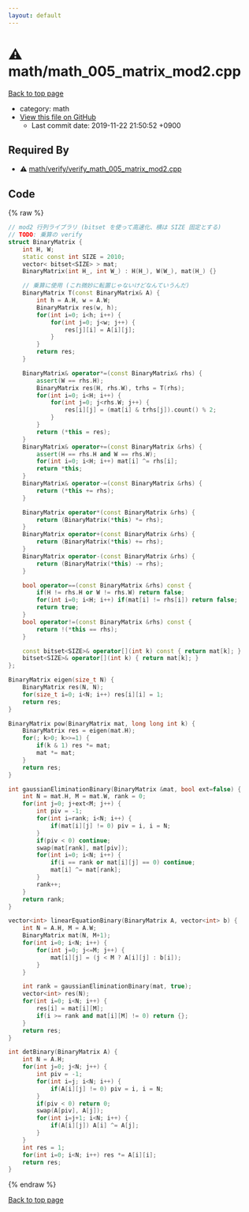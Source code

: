 ```yaml
---
layout: default
---
```


<!-- mathjax config similar to math.stackexchange -->
<script type="text/javascript" async
  src="https://cdnjs.cloudflare.com/ajax/libs/mathjax/2.7.5/MathJax.js?config=TeX-MML-AM_CHTML">
</script>
<script type="text/x-mathjax-config">
  MathJax.Hub.Config({
    TeX: { equationNumbers: { autoNumber: "AMS" }},
    tex2jax: {
      inlineMath: [ ['$','$'] ],
      processEscapes: true
    },
    "HTML-CSS": { matchFontHeight: false },
    displayAlign: "left",
    displayIndent: "2em"
  });
</script>

<script type="text/javascript" src="https://cdnjs.cloudflare.com/ajax/libs/jquery/3.4.1/jquery.min.js"></script>
<script src="https://cdn.jsdelivr.net/npm/jquery-balloon-js@1.1.2/jquery.balloon.min.js" integrity="sha256-ZEYs9VrgAeNuPvs15E39OsyOJaIkXEEt10fzxJ20+2I=" crossorigin="anonymous"></script>
<script type="text/javascript" src="../../assets/js/copy-button.js"></script>
<link rel="stylesheet" href="../../assets/css/copy-button.css" />


# :warning: math/math_005_matrix_mod2.cpp
<a href="../../index.html">Back to top page</a>

* category: math
* <a href="{{ site.github.repository_url }}/blob/master/math/math_005_matrix_mod2.cpp">View this file on GitHub</a>
    - Last commit date: 2019-11-22 21:50:52 +0900




## Required By
* :warning: <a href="verify/verify_math_005_matrix_mod2.cpp.html">math/verify/verify_math_005_matrix_mod2.cpp</a>


## Code
{% raw %}
```cpp
// mod2 行列ライブラリ (bitset を使って高速化、横は SIZE 固定とする)
// TODO: 乗算の verify
struct BinaryMatrix {
    int H, W;
    static const int SIZE = 2010;
    vector< bitset<SIZE> > mat;
    BinaryMatrix(int H_, int W_) : H(H_), W(W_), mat(H_) {}

    // 乗算に使用 (これ微妙に転置じゃないけどなんていうんだ)
    BinaryMatrix T(const BinaryMatrix& A) {
        int h = A.H, w = A.W;
        BinaryMatrix res(w, h);
        for(int i=0; i<h; i++) {
            for(int j=0; j<w; j++) {
                res[j][i] = A[i][j];
            }
        }
        return res;
    }

    BinaryMatrix& operator*=(const BinaryMatrix& rhs) {
        assert(W == rhs.H);
        BinaryMatrix res(H, rhs.W), trhs = T(rhs);
        for(int i=0; i<H; i++) {
            for(int j=0; j<rhs.W; j++) {
                res[i][j] = (mat[i] & trhs[j]).count() % 2;
            }
        }
        return (*this = res);
    }
    BinaryMatrix& operator+=(const BinaryMatrix &rhs) {
        assert(H == rhs.H and W == rhs.W);
        for(int i=0; i<H; i++) mat[i] ^= rhs[i];
        return *this;
    }
    BinaryMatrix& operator-=(const BinaryMatrix &rhs) {
        return (*this += rhs);
    }

    BinaryMatrix operator*(const BinaryMatrix &rhs) {
        return (BinaryMatrix(*this) *= rhs);
    }
    BinaryMatrix operator+(const BinaryMatrix &rhs) {
        return (BinaryMatrix(*this) += rhs);
    }
    BinaryMatrix operator-(const BinaryMatrix &rhs) {
        return (BinaryMatrix(*this) -= rhs);
    }

    bool operator==(const BinaryMatrix &rhs) const {
        if(H != rhs.H or W != rhs.W) return false;
        for(int i=0; i<H; i++) if(mat[i] != rhs[i]) return false;
        return true;
    }
    bool operator!=(const BinaryMatrix &rhs) const {
        return !(*this == rhs);
    }

    const bitset<SIZE>& operator[](int k) const { return mat[k]; }
    bitset<SIZE>& operator[](int k) { return mat[k]; }
};

BinaryMatrix eigen(size_t N) {
    BinaryMatrix res(N, N);
    for(size_t i=0; i<N; i++) res[i][i] = 1;
    return res;
}

BinaryMatrix pow(BinaryMatrix mat, long long int k) {
    BinaryMatrix res = eigen(mat.H);
    for(; k>0; k>>=1) {
        if(k & 1) res *= mat;
        mat *= mat;
    }
    return res;
}

int gaussianEliminationBinary(BinaryMatrix &mat, bool ext=false) {
    int N = mat.H, M = mat.W, rank = 0;
    for(int j=0; j+ext<M; j++) {
        int piv = -1;
        for(int i=rank; i<N; i++) {
            if(mat[i][j] != 0) piv = i, i = N;
        }
        if(piv < 0) continue;
        swap(mat[rank], mat[piv]);
        for(int i=0; i<N; i++) {
            if(i == rank or mat[i][j] == 0) continue;
            mat[i] ^= mat[rank];
        }
        rank++;
    }
    return rank;
}

vector<int> linearEquationBinary(BinaryMatrix A, vector<int> b) {
    int N = A.H, M = A.W;
    BinaryMatrix mat(N, M+1);
    for(int i=0; i<N; i++) {
        for(int j=0; j<=M; j++) {
            mat[i][j] = (j < M ? A[i][j] : b[i]);
        }
    }

    int rank = gaussianEliminationBinary(mat, true);
    vector<int> res(N);
    for(int i=0; i<N; i++) {
        res[i] = mat[i][M];
        if(i >= rank and mat[i][M] != 0) return {};
    }
    return res;
}

int detBinary(BinaryMatrix A) {
    int N = A.H;
    for(int j=0; j<N; j++) {
        int piv = -1;
        for(int i=j; i<N; i++) {
            if(A[i][j] != 0) piv = i, i = N;
        }
        if(piv < 0) return 0;
        swap(A[piv], A[j]);
        for(int i=j+1; i<N; i++) {
            if(A[i][j]) A[i] ^= A[j];
        }
    }
    int res = 1;
    for(int i=0; i<N; i++) res *= A[i][i];
    return res;
}

```
{% endraw %}

<a href="../../index.html">Back to top page</a>

